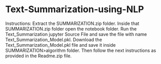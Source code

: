 # Text-Summarization-using-NLP

Instructions: 
Extract the SUMMARIZATION.zip folder.
Inside that SUMMARIZATION.zip folder open the notebook folder.
Run the Text_Summarization jupyter Source File and save the file with name Text_Summarization_Model.pkl.
Download the Text_Summarization_Model.pkl file and save it inside SUMMARIZATION>algorithm folder.
Then follow the next instructions as provided in the Readme.zip file.
